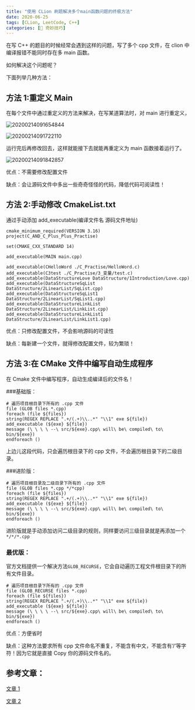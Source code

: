 ```yaml
---
title: "使用 CLion 刷题解决多个main函数问题的终极方法"
date: 2020-06-25
tags: [CLion, LeetCode, C++]
categories: [🔑 奇妙技巧]
---
```


在写 C++ 的题目的时候经常会遇到这样的问题，写了多个 cpp 文件，在 clion 中编译报错不能同时存在多 main 函数。

如何解决这个问题呢？<!-- more -->

下面列举几种方法：

## 方法 1:重定义 Main

在每个文件中通过重定义的方法来解决，在写某道算法时，对 main 进行重定义，

![20200214091654844](https://picbed.kimyang.cn/202109050806421.jpg)

![20200214091722110](https://picbed.kimyang.cn/202109050806422.jpg)

运行完后再修改回去，这样就能接下去就能再重定义为 main 函数接着运行了。

![20200214091842857](https://picbed.kimyang.cn/202109050806423.jpg)

优点：不需要修改配置文件

缺点：会让源码文件中多出一些奇奇怪怪的代码，降低代码可阅读性！

## 方法 2:手动修改 CmakeList.txt

通过手动添加 add_executable(编译文件名 源码文件地址)

```
cmake_minimum_required(VERSION 3.16)
project(C_AND_C_Plus_Plus_Practise)

set(CMAKE_CXX_STANDARD 14)

add_executable(MAIN main.cpp)

add_executable(CHelloWord ./C_Practise/HelloWord.c)
add_executable(C3test ./C_Practise/3_变量/test.c)
add_executable(DataStructureLove DataStructure/1Introduction/Love.cpp)
add_executable(DataStructureSqList DataStructure/2LinearList/SqList.cpp)
add_executable(DataStructureSqList1 DataStructure/2LinearList/SqList1.cpp)
add_executable(DataStructureLinkList DataStructure/2LinearList/LinkList.cpp)
add_executable(DataStructureLinkList1 DataStructure/2LinearList/LinkList1.cpp)
```

优点：只修改配置文件，不会影响源码的可读性

缺点：每新建一个文件，就得修改配置文件，较为繁琐！

## 方法 3:在 CMake 文件中编写自动生成程序

在 Cmake 文件中编写程序，自动生成编译后的文件名！

###基础版：

```
# 遍历项目根目录下所有的 .cpp 文件
file (GLOB files *.cpp)
foreach (file ${files})
string(REGEX REPLACE ".+/(.+)\\..*" "\\1" exe ${file})
add_executable (${exe} ${file})
message (\ \ \ \ --\ src/${exe}.cpp\ will\ be\ compiled\ to\ bin/${exe})
endforeach ()
```

上边儿这段代码，只会遍历根目录下的 cpp 文件，不会遍历根目录下的二级目录。

###进阶版：

```
# 遍历项目根目录及二级目录下所有的 .cpp 文件
file (GLOB files *.cpp */*cpp)
foreach (file ${files})
string(REGEX REPLACE ".+/(.+)\\..*" "\\1" exe ${file})
add_executable (${exe} ${file})
message (\ \ \ \ --\ src/${exe}.cpp\ will\ be\ compiled\ to\ bin/${exe})
endforeach ()
```

进阶版就是手动添加访问二级目录的规则，同样要访问三级目录就是再添加一个`*/*/*.cpp`

### 最优版：

官方文档提供一个解决方法`GLOB_RECURSE`，它会自动遍历工程文件根目录下的所有文件目录。

```
# 遍历项目根目录下所有的 .cpp 文件
file (GLOB_RECURSE files *.cpp)
foreach (file ${files})
string(REGEX REPLACE ".+/(.+)\\..*" "\\1" exe ${file})
add_executable (${exe} ${file})
message (\ \ \ \ --\ src/${exe}.cpp\ will\ be\ compiled\ to\ bin/${exe})
endforeach ()
```

优点：方便省时

缺点：这种方法要求所有 cpp 文件命名不重复，不能含有中文，不能含有‘/’等字符！因为它就是直接 Copy 你的源码文件名的。

## 参考文章：

[文章 1](https://blog.cugxuan.cn/2019/11/01/Software/multi-main-func-run-in-clion/)

[文章 2](https://blog.csdn.net/li123_123_/article/details/104306643)

